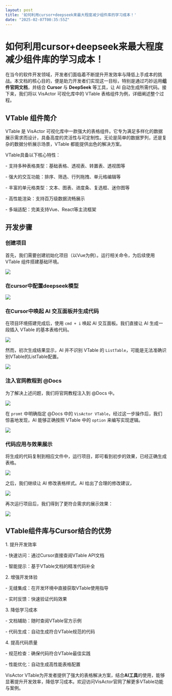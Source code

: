 ```yaml
---
layout: post
title: '如何利用cursor+deepseek来最大程度减少组件库的学习成本！'
date: "2025-02-07T00:35:55Z"
---
```

如何利用cursor+deepseek来最大程度减少组件库的学习成本！
===================================

在当今的软件开发领域，开发者们面临着不断提升开发效率与降低上手成本的挑战。本文档的核心目的，便是助力开发者们实现这一目标，特别是通过巧妙运用**组件官网文档**，并结合 **Cursor** 与 **DeepSeek** 等工具，让 AI 自动生成所需代码。接下来，我们将以 VisActor 可视化库中的 VTable 表格组件为例，详细阐述整个过程。

VTable 组件简介
-----------

VTable 是 VisActor 可视化库中一款强大的表格组件。它专为满足多样化的数据展示需求而设计，具备高度的灵活性与可定制性。无论是简单的数据罗列，还是复杂的数据分析展示场景，VTable 都能提供出色的解决方案。

VTable具备以下核心特性：

\- 支持多种表格类型：基础表格、透视表、转置表、透视图等

\- 强大的交互功能：排序、筛选、行列拖拽、单元格编辑等

\- 丰富的单元格类型：文本、图表、进度条、复选框、迷你图等

\- 高性能渲染：支持百万级数据流畅展示

\- 多端适配：完美支持Vue、React等主流框架

开发步骤
----

### 创建项目

首先，我们需要创建初始化项目（以Vue为例）。运行相关命令，为后续使用 VTable 组件搭建基础环境。

![](https://bytedance.larkoffice.com/space/api/box/stream/download/asynccode/?code=MjU0YzAzYjUwYzVkMjk3ZTM5NWJkMTY1YmE5OTJkNDBfakMyQm1pTUx6MjNPSkg3QUZjUm80emtPVmx2MXAzcm9fVG9rZW46Q2JnUGJkeTJ3b1BOdEp4a2tRc2M2RWJSbkpiXzE3Mzg4MzA0Mjc6MTczODgzNDAyN19WNA)

### 在cursor中配置deepseek模型

![](https://bytedance.larkoffice.com/space/api/box/stream/download/asynccode/?code=ZGQ2YzU3NWMyZDExYjI0NWRkNjE2ZjQ1YzU2NWIxYTFfWXFsQkVNbGtvSUdRbmxRZER5eEYyVDhQQjV0dVZnSUlfVG9rZW46TFI5ZmI3QzBub1lLak54RUM5TWN0NkxMbms5XzE3Mzg4MzA0Mjc6MTczODgzNDAyN19WNA)

### 在Cursor中唤起 AI 交互面板并生成代码

在项目环境搭建完成后，使用 `cmd + i` 唤起 AI 交互面板。我们直接让 AI 生成一段插入 VTable 的基本表格代码。

![](https://bytedance.larkoffice.com/space/api/box/stream/download/asynccode/?code=ZWMyYThiNDhlM2JiZGM1OGZmNjQ2OWI1ZTNiYjYxZDBfZXJ0cDVhMXdaRHh2cGtxQk9TY1RXRHhOM2diQnh6d0RfVG9rZW46SVVjNmJEdHpWb2NFWGp4OVhtMGNFcU12blFiXzE3Mzg4MzA0Mjc6MTczODgzNDAyN19WNA)

然而，初次生成结果显示，AI 并不识别 VTable 的 `ListTable`，可能是无法准确识别VTable的ListTable配置。

![](https://bytedance.larkoffice.com/space/api/box/stream/download/asynccode/?code=NDMxYmJiMGQ5NjYzM2RhYzg0MWEyOTdiZTAyZmRkOWZfSW9EbDh0V0h2TU1UdEpkdXBSZjVXNFppZTl1aDhwVndfVG9rZW46SHlUZGJYdDR0b3EyQzJ4cENQcmNmUzJTbnNiXzE3Mzg4MzA0Mjc6MTczODgzNDAyN19WNA)

### 注入官网教程到 @Docs

为了解决上述问题，我们将官网教程注入到 @Docs 中。

![](https://bytedance.larkoffice.com/space/api/box/stream/download/asynccode/?code=NTJlNmU1OWEyYTk2OWQ3MzFlNzNlZmU4NjE3MjM0ZTBfcE5VNkQzcDN0NjRsSmUyZlFTMHVWdXVhY1JQd3A4OFlfVG9rZW46UFF4YmJLQmtkb3EyZWp4dnFHd2N1VWJVbktlXzE3Mzg4MzA0Mjc6MTczODgzNDAyN19WNA)

在 `promt` 中明确指定 @Docs 中的 `VisActor VTable`，经过这一步操作后，我们惊喜地发现，AI 能够正确按照 VTable 中的 `option` 来编写实现逻辑。

![](https://bytedance.larkoffice.com/space/api/box/stream/download/asynccode/?code=MjMxYTcxMTlmOTkxMTQ2MzI0MzA1ODUyYzliMmQ3MjJfVlpoaVhNc1FqV1A3YTRyWVg5aHVMQjVQM25pSXUxU2tfVG9rZW46SGNDUGJUQjFJb2NldEt4ZzlJRmNzWGg2bklnXzE3Mzg4MzA0Mjc6MTczODgzNDAyN19WNA)

### 代码应用与效果展示

将生成的代码复制到相应文件中，运行项目，即可看到初步的效果，已经正确生成表格。

![](https://bytedance.larkoffice.com/space/api/box/stream/download/asynccode/?code=N2Y1YTJjYTY0NDM1ZDdhZjkwYjM2ZjlhZDk5M2JjNzRfalozZmljc2ZFN0pMSWIxNXlma21JM3VQRWZuNTZTNjlfVG9rZW46UGRsT2JFWGNNb0hiaXB4VE5UY2NIOWxhbnFoXzE3Mzg4MzA0Mjc6MTczODgzNDAyN19WNA)

之后，我们继续让 AI 修改表格样式。AI 给出了合理的修改建议，

![](https://bytedance.larkoffice.com/space/api/box/stream/download/asynccode/?code=ODEyM2Q0YjI2ODU5MGM4NzJhMjYwZDIyMjBhY2IxNGZfQzhCdkFPYUdNcnBSNGZVMU9sWHpoeUlmQmJzbGoydnlfVG9rZW46SGRLTWJNUUhFb21DOWl4bWR5R2NtOU13bmlkXzE3Mzg4MzA0Mjc6MTczODgzNDAyN19WNA)

再次运行项目后，我们得到了更符合需求的展示效果：

![](https://bytedance.larkoffice.com/space/api/box/stream/download/asynccode/?code=ZjgzODJmMjM2NTA5OTIxNjM3YzE1MWMzOTkzNWUyMDJfdFg0S1N5TkZVenpsR3didjFLaTgyN1BQNDNjMlNsVXBfVG9rZW46TDF6TmJkd0RYb1AwUTZ4NUt0dGN1U2dObjlkXzE3Mzg4MzA0Mjc6MTczODgzNDAyN19WNA)

VTable组件库与Cursor结合的优势
---------------------

1\. 提升开发效率

\- 快速访问：通过Cursor直接查阅VTable API文档

\- 智能提示：基于VTable文档的精准代码补全

2\. 增强开发体验

\- 无缝集成：在开发环境中直接获取VTable使用指导

\- 实时反馈：快速验证代码效果

3\. 降低学习成本

\- 文档辅助：随时查阅VTable官方示例

\- 代码生成：自动生成符合VTable规范的代码

4\. 提高代码质量

\- 规范检查：确保代码符合VTable最佳实践

\- 性能优化：自动生成高性能表格配置

VisActor VTable为开发者提供了强大的表格解决方案，结合**AI工具**的使用，能够显著提升开发效率，降低学习成本。欢迎访问VisActor官网了解更多VTable功能与案例。